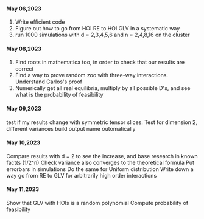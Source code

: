 #### May 06,2023

1. Write efficient code
2. Figure out how to go from HOI RE to HOI GLV in a systematic way
3. run 1000 simulations with d = 2,3,4,5,6 and n = 2,4,8,16 on the cluster

#### May 08,2023

1. Find roots in mathematica too, in order to check that our results are correct
2. Find a way to prove random zoo with three-way interactions. Understand Carlos's proof
3. Numerically get all real equilibria, multiply by all possible D's, and see what is the probability of feasibility

#### May 09,2023

test if my results change with symmetric tensor slices.
Test for dimension 2, different variances
build output name outomatically

#### May 10,2023

Compare results with d = 2 to see the increase, and base research in known fact(s (1/2^n)
Check variance also converges to the theoretical formula
Put errorbars in simulations
Do the same for Uniform distribution
Write down a way go from RE to GLV for arbitrarily high order interactions

#### May 11,2023

Show that GLV with HOIs is a random polynomial
Compute probability of feasibility
